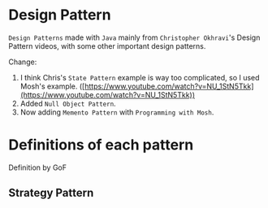 # Design Pattern

`Design Patterns` made with `Java` mainly from `Christopher Okhravi`'s Design Pattern videos, with some other important design patterns.

Change: 
1. I think Chris's `State Pattern` example is way too complicated, so I used Mosh's example.
([https://www.youtube.com/watch?v=NU_1StN5Tkk](https://www.youtube.com/watch?v=NU_1StN5Tkk))
2. Added `Null Object Pattern`.
3. Now adding `Memento Pattern` with `Programming with Mosh`.

# Definitions of each pattern
Definition by GoF
## Strategy Pattern
